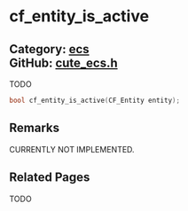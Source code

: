 [](../header.md ':include')

# cf_entity_is_active

Category: [ecs](/api_reference?id=ecs)  
GitHub: [cute_ecs.h](https://github.com/RandyGaul/cute_framework/blob/master/include/cute_ecs.h)  
---

TODO

```cpp
bool cf_entity_is_active(CF_Entity entity);
```

## Remarks

CURRENTLY NOT IMPLEMENTED.

## Related Pages

TODO  
